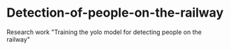 # Detection-of-people-on-the-railway
Research work "Training the yolo model for detecting people on the railway"
